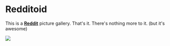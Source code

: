 # Redditoid

This is a [**Reddit**](https://www.reddit.com/r/pics/) picture gallery. That's it. There's nothing more to it. (but it's awesome)

![](https://media.giphy.com/media/3o6ZsZB89MSzlDo5pe/giphy.gif)
